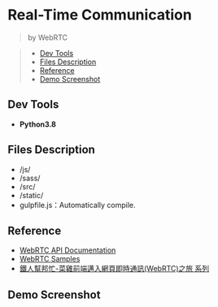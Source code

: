 # Real-Time Communication
> by WebRTC
<!-- ## Table of Contents -->
> * [Dev Tools](#dev-tools)
> * [Files Description](#files-description)
> * [Reference](#reference)
> * [Demo Screenshot](#demo-screenshot)



## Dev Tools
* **Python3.8**

## Files Description
* /js/
* /sass/
* /src/
* /static/
* gulpfile.js：Automatically compile.


## Reference
* [WebRTC API Documentation](https://developer.mozilla.org/en-US/docs/Web/API/WebRTC_API)
* [WebRTC Samples](https://webrtc.github.io/samples/)
* [鐵人幫邦忙-菜雞前端邁入網頁即時通訊(WebRTC)之旅 系列](https://ithelp.ithome.com.tw/users/20129521/ironman/3138)


## Demo Screenshot